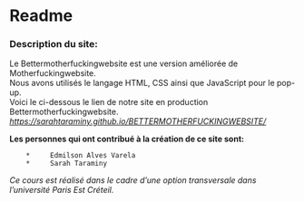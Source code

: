 #   **Readme**  

 ###  Description du site:  

Le Bettermotherfuckingwebsite est une version améliorée de Motherfuckingwebsite.  
Nous avons utilisés le langage HTML, CSS ainsi que JavaScript pour le pop-up.  
Voici  le ci-dessous le lien de notre site en production Bettermotherfuckingwebsite.  
*https://sarahtaraminy.github.io/BETTERMOTHERFUCKINGWEBSITE/*

**Les personnes qui ont contribué à la création de ce site sont:**  

        *     Edmilson Alves Varela  
        *     Sarah Taraminy  
 *Ce cours est réalisé dans le cadre d’une option transversale dans l’université Paris Est Créteil.*
